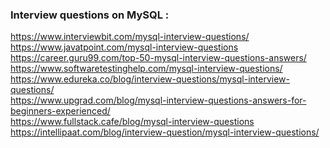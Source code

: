 ### Interview questions on MySQL :
https://www.interviewbit.com/mysql-interview-questions/ <br/>
https://www.javatpoint.com/mysql-interview-questions <br/>
https://career.guru99.com/top-50-mysql-interview-questions-answers/ <br/>
https://www.softwaretestinghelp.com/mysql-interview-questions/ <br/>
https://www.edureka.co/blog/interview-questions/mysql-interview-questions/ <br/>
https://www.upgrad.com/blog/mysql-interview-questions-answers-for-beginners-experienced/ <br>
https://www.fullstack.cafe/blog/mysql-interview-questions <br/>
https://intellipaat.com/blog/interview-question/mysql-interview-questions/ <br/>
